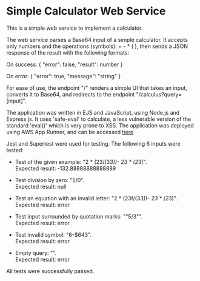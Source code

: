 # Simple Calculator Web Service
This is a simple web service to implement a calculator.  

The web service parses a Base64 input of a simple calculator. It accepts only numbers and the operations (symbols): + - * ( ),
then sends a JSON response of the result with the following formats:  

On success: { "error": false, "result": number }  

On error: { "error": true, "message": "string" }  

For ease of use, the endpoint "/" renders a simple UI that takes an input, converts it to Base64, and redirects to the endpoint "/calculus?query=[input]".  

The application was written in EJS and JavaScript, using Node.js and Express.js. It uses 'safe-eval' to calculate, a less vulnerable version of the standard 'eval()' which is very prone to XSS.
The application was deployed using AWS App Runner, and can be accessed [here](https://byva2nabtm.us-east-2.awsapprunner.com)

Jest and Supertest were used for testing. The following 6 inputs were tested:  

- Test of the given example: "2 * (23/(3*3))- 23 * (2*3)".  
Expected result: -132.88888888888889

- Test division by zero: "5/0".  
Expected result: null

- Test an equation with an invalid letter: "2 * (23f/(3*3))- 23 * (2*3)".  
Expected result: error

- Test input surrounded by quotation marks: ""5/3"".  
Expected result: error

- Test invalid symbol: "6-$643".  
Expected result: error

- Empty query: "".  
Expected result: error

All tests were successfully passed.
